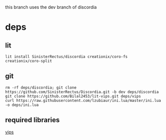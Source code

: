 this branch uses the dev branch of discordia

# deps

## lit
```
lit install SinisterRectus/discordia creationix/coro-fs creationix/coro-split
```
## git
```
rm -rf deps/discordia; git clone https://github.com/SinisterRectus/Discordia.git -b dev deps/discordia
git clone https://github.com/Bilal2453/lit-vips.git deps/vips
curl https://raw.githubusercontent.com/lzubiaur/ini.lua/master/ini.lua -o deps/ini.lua
```
## required libraries
[vips](https://repology.org/project/vips/versions)